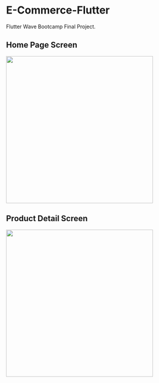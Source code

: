 # E-Commerce-Flutter

Flutter Wave Bootcamp Final Project.

## Home Page Screen
<img src="https://github.com/user-attachments/assets/685a278f-16ff-4141-8cad-86b540c0d71b" width="400">

## Product Detail Screen
<img src="https://github.com/user-attachments/assets/2f5779d6-36af-4f15-81f8-31de9c1c1ada" width="400">



